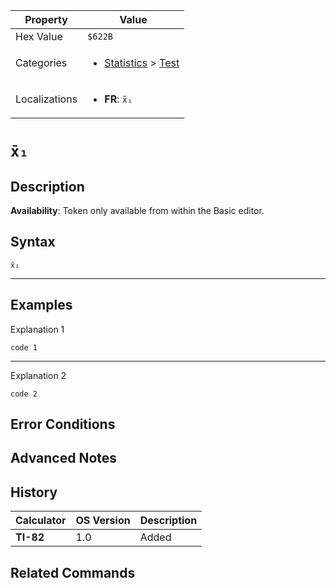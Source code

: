 | Property      | Value |
|---------------|-------|
| Hex Value     | `$622B`|
| Categories    | <ul><li>[Statistics](<../categories/Statistics.md>) > [Test](<../categories/Statistics.md#Test>)</li></ul> |
| Localizations | <ul><li><b>FR</b>: `x̄₁`</li></ul> |

# `x̄₁`

## Description



<b>Availability</b>: Token only available from within the Basic editor.

## Syntax
`x̄₁`

<hr>

## Examples

Explanation 1
```ti-basic
code 1
```
---
Explanation 2
```ti-basic
code 2
```

## Error Conditions


## Advanced Notes


## History
| Calculator | OS Version | Description |
|------------|------------|-------------|
| <b>TI-82</b> | 1.0 | Added

## Related Commands

    